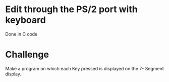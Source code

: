 # **Edit through the PS/2 port with keyboard**

Done in C code

# **Challenge**

Make a program on which each Key pressed is displayed on the 7- Segment display.


